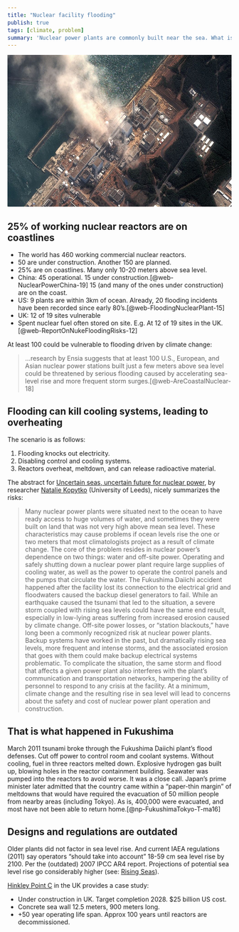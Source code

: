 ```yaml
---
title: "Nuclear facility flooding"
publish: true
tags: [climate, problem]
summary: 'Nuclear power plants are commonly built near the sea. What is their risk exposure to sea level rise and increasing storm severity?'
---
```


![Many nuclear power plants were situated next to the ocean to have ready access to huge volumes of water, and sometimes they were built on land that was not very high above mean sea level. These characteristics may cause problems if ocean levels rise the one or two meters that most climatologists project as a result of climate change. — Aerial view of damage to the Fukushima nuclear power plant. Credit: Getty Images](img/fukushima-aerial-gettyimages.jpg "Photo")

## 25% of working nuclear reactors are on coastlines

* The world has 460 working commercial nuclear reactors.
* 50 are under construction. Another 150 are planned. 
* 25% are on coastlines. Many only 10-20 meters above sea level.
* China: 45 operational. 15 under construction.[@web-NuclearPowerChina-19] 15 (and many of the ones under construction) are on the coast. 
* US: 9 plants are within 3km of ocean. Already, 20 flooding incidents have been recorded since early 80’s.[@web-FloodingNuclearPlant-15]
* UK: 12 of 19 sites vulnerable
* Spent nuclear fuel often stored on site. E.g. At 12 of 19 sites in the UK.[@web-ReportOnNukeFloodingRisks-12]

At least 100 could be vulnerable to flooding driven by climate change:

> …research by Ensia suggests that at least 100 U.S., European, and Asian nuclear power stations built just a few meters above sea level could be threatened by serious flooding caused by accelerating sea-level rise and more frequent storm surges.[@web-AreCoastalNuclear-18]

## Flooding can kill cooling systems, leading to overheating

The scenario is as follows:

1. Flooding knocks out electricity. 
1. Disabling control and cooling systems.
1. Reactors overheat, meltdown, and can release radioactive material.

The abstract for [Uncertain seas, uncertain future for nuclear power](https://www.tandfonline.com/doi/abs/10.1177/0096340215571905?journalCode=rbul20#abstract), by researcher [Natalie Kopytko](https://environment.leeds.ac.uk/see/staff/8889/dr-natalie-kopytko) (University of Leeds), nicely summarizes the risks:

> Many nuclear power plants were situated next to the ocean to have ready access to huge volumes of water, and sometimes they were built on land that was not very high above mean sea level. These characteristics may cause problems if ocean levels rise the one or two meters that most climatologists project as a result of climate change. The core of the problem resides in nuclear power’s dependence on two things: water and off-site power. Operating and safely shutting down a nuclear power plant require large supplies of cooling water, as well as the power to operate the control panels and the pumps that circulate the water. The Fukushima Daiichi accident happened after the facility lost its connection to the electrical grid and floodwaters caused the backup diesel generators to fail. While an earthquake caused the tsunami that led to the situation, a severe storm coupled with rising sea levels could have the same end result, especially in low-lying areas suffering from increased erosion caused by climate change. Off-site power losses, or “station blackouts,” have long been a commonly recognized risk at nuclear power plants. Backup systems have worked in the past, but dramatically rising sea levels, more frequent and intense storms, and the associated erosion that goes with them could make backup electrical systems problematic. To complicate the situation, the same storm and flood that affects a given power plant also interferes with the plant’s communication and transportation networks, hampering the ability of personnel to respond to any crisis at the facility. At a minimum, climate change and the resulting rise in sea level will lead to concerns about the safety and cost of nuclear power plant operation and construction.

## That is what happened in Fukushima

March 2011 tsunami broke through the Fukushima Daiichi plant’s flood defenses. Cut off power to control room and coolant systems. Without cooling, fuel in three reactors melted down. Explosive hydrogen gas built up, blowing holes in the reactor containment building. Seawater was pumped into the reactors to avoid worse. It was a close call. Japan’s prime minister later admitted that the country came within a “paper-thin margin” of meltdowns that would have required the evacuation of 50 million people from nearby areas (including Tokyo). As is, 400,000 were evacuated, and most have not been able to return home.[@np-FukushimaTokyo-T-ma16]

## Designs and regulations are outdated

Older plants did not factor in sea level rise. And current IAEA regulations (2011) say operators “should take into account” 18-59 cm sea level rise by 2100. Per the (outdated) 2007 IPCC AR4 report. Projections of potential sea level rise go considerably higher (see: [Rising Seas](/posts/rising-seas/)).

[Hinkley Point C](https://en.wikipedia.org/wiki/Hinkley_Point_C_nuclear_power_station) in the UK provides a case study:

* Under construction in UK. Target completion 2028. $25 billion US cost.
* Concrete sea wall 12.5 meters, 900 meters long.
* +50 year operating life span. Approx 100 years until reactors are decommissioned. 
